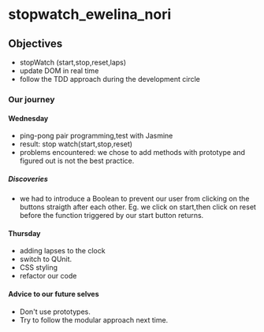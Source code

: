# stopwatch_ewelina_nori

## Objectives
- stopWatch (start,stop,reset,laps)
- update DOM in real time
- follow the TDD approach during the development circle

### Our journey

#### Wednesday
- ping-pong pair programming,test with Jasmine
- result: stop watch(start,stop,reset)
- problems encountered: we chose to add methods with prototype and figured out is not the best practice.

##### Discoveries
- we had to introduce a Boolean to prevent our user from clicking on the buttons straigth after each other. Eg. we click on start,then click on reset before the function triggered by our start button returns.

#### Thursday
- adding lapses to the clock
- switch to QUnit.
- CSS styling
- refactor our code

#### Advice to our future selves

- Don't use prototypes.
- Try to follow the modular approach next time.


